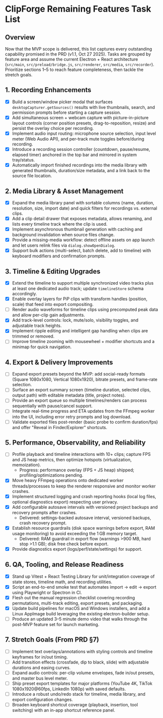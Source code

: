 # ClipForge Remaining Features Task List

## Overview
Now that the MVP scope is delivered, this list captures every outstanding capability promised in the PRD (v1.1, Oct 27 2025). Tasks are grouped by feature area and assume the current Electron + React architecture (`src/main`, `src/preload/bridge.js`, `src/renderer`, `src/media`, `src/recorder`). Prioritize sections 1–5 to reach feature completeness, then tackle the stretch goals.

## 1. Recording Enhancements
- [x] Build a screen/window picker modal that surfaces `desktopCapturer.getSources()` results with live thumbnails, search, and permission prompts before starting a capture session.
- [x] Add simultaneous screen + webcam capture with picture-in-picture layout controls (corner position presets, drag-to-reposition, resize) and persist the overlay choice per recording.
- [x] Implement audio input routing: microphone source selection, input level meter (Web Audio API), and per-track mute toggles before/during recording.
- [x] Introduce a recording session controller (countdown, pause/resume, elapsed timer) anchored in the top bar and mirrored in system tray/status.
- [x] Automatically import finished recordings into the media library with generated thumbnails, duration/size metadata, and a link back to the source file location.

## 2. Media Library & Asset Management
- [x] Expand the media library panel with sortable columns (name, duration, resolution, size, import date) and quick filters for recordings vs. external clips.
- [x] Add a clip detail drawer that exposes metadata, allows renaming, and lists every timeline track where the clip is used.
- [x] Implement asynchronous thumbnail generation with caching and background invalidation when source files change.
- [x] Provide a missing-media workflow: detect offline assets on app launch and let users relink files via `dialog.showOpenDialog`.
- [x] Support bulk actions (multi-select, batch delete, add to timeline) with keyboard modifiers and confirmation prompts.

## 3. Timeline & Editing Upgrades
- [x] Extend the timeline to support multiple synchronized video tracks plus at least one dedicated audio track; update `timelineStore` schema accordingly.
- [x] Enable overlay layers for PiP clips with transform handles (position, scale) that feed into export compositing.
- [ ] Render audio waveforms for timeline clips using precomputed peak data and allow per-clip gain adjustments.
- [x] Add track-level controls: lock, mute/solo, visibility toggles, and adjustable track heights.
- [x] Implement ripple editing and intelligent gap handling when clips are trimmed or removed.
- [ ] Improve timeline zooming with mousewheel + modifier shortcuts and a minimap for quick navigation.

## 4. Export & Delivery Improvements
- [ ] Expand export presets beyond the MVP: add social-ready formats (Square 1080x1080, Vertical 1080x1920), bitrate presets, and frame-rate selection.
- [ ] Surface an export summary screen (timeline duration, selected clips, output path) with editable metadata (title, project notes).
- [ ] Provide an export queue so multiple timelines/renders can process sequentially with pause/cancel support.
- [ ] Integrate real-time progress and ETA updates from the FFmpeg worker into the UI, including error retry prompts and log download.
- [ ] Validate exported files post-render (basic probe to confirm duration/fps) and offer "Reveal in Finder/Explorer" shortcuts.

## 5. Performance, Observability, and Reliability
- [ ] Profile playback and timeline interactions with 10+ clips; capture FPS and JS heap metrics, then optimize hotspots (virtualization, memoization).
  - Progress: performance overlay (FPS + JS heap) shipped; profiling/optimizations pending.
- [x] Move heavy FFmpeg operations onto dedicated worker threads/processes to keep the renderer responsive and monitor worker crashes.
- [x] Implement structured logging and crash reporting hooks (local log files, optional diagnostics export) respecting user privacy.
- [x] Add configurable autosave intervals with versioned project backups and recovery prompts after crashes.
  - Delivered: settings-backed autosave interval, versioned backups, crash recovery prompt.
- [x] Establish resource guardrails (disk space warnings before export, RAM usage monitoring) to avoid exceeding the 1 GB memory target.
  - Delivered: RAM guardrail in export flow (warnings >900 MB, hard stop >1.1 GB); disk free check before export.
- [x] Provide diagnostics export (logs/perf/state/settings) for support.

## 6. QA, Tooling, and Release Readiness
- [x] Stand up Vitest + React Testing Library for unit/integration coverage of state stores, timeline math, and recording utilities.
- [x] Script an end-to-end smoke test that automates import → edit → export using Playwright or Spectron in CI.
- [x] Flesh out the manual regression checklist covering recording permutations, multi-track editing, export presets, and packaging.
- [x] Update build pipelines for macOS and Windows installers, and add a Linux AppImage build leveraging the existing electron-builder setup.
- [ ] Produce an updated 3–5 minute demo video that walks through the post-MVP feature set for launch marketing.

## 7. Stretch Goals (From PRD §7)
- [ ] Implement text overlays/annotations with styling controls and timeline keyframes for in/out timing.
- [ ] Add transition effects (crossfade, dip to black, slide) with adjustable durations and easing curves.
- [ ] Expand audio controls: per-clip volume envelopes, fade in/out presets, and master bus level meter.
- [ ] Ship preset export templates for major platforms (YouTube 4K, TikTok 1080x1920@60fps, LinkedIn 1080p) with saved defaults.
- [ ] Introduce a robust undo/redo stack for timeline, media library, and export configuration changes.
- [ ] Broaden keyboard shortcut coverage (playback, insertion, tool switching) with an in-app shortcut reference panel.
